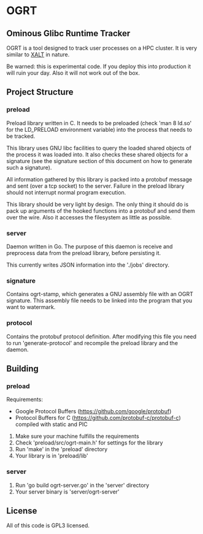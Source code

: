 # OGRT

## Ominous Glibc Runtime Tracker

OGRT is a tool designed to track user processes on a HPC cluster.
It is very similar to [XALT](https://github.com/Fahey-McLay/xalt) in nature.

Be warned: this is experimental code. If you deploy this into production
it will ruin your day. Also it will not work out of the box.

## Project Structure

### preload

Preload library written in C. It needs to be preloaded (check 'man 8 ld.so'
for the LD_PRELOAD environment variable) into the process that needs to
be tracked.

This library uses GNU libc facilities to query the loaded shared objects
of the process it was loaded into. It also checks these shared objects
for a signature (see the signature section of this document on how to
generate such a signature).

All information gathered by this library is packed into a protobuf message
and sent (over a tcp socket) to the server. Failure in the preload library
should not interrupt normal program execution.

This library should be very light by design. The only thing it should do
is pack up arguments of the hooked functions into a protobuf and send
them over the wire. Also it accesses the filesystem as little as
possible.

### server

Daemon written in Go. The purpose of this daemon is receive and
preprocess data from the preload library, before persisting it.

This currently writes JSON information into the './jobs' directory.

### signature

Contains ogrt-stamp, which generates a GNU assembly file with an OGRT
signature. This assembly file needs to be linked into the program that
you want to watermark.

### protocol

Contains the protobuf protocol definition. After modifying this file you
need to run 'generate-protocol' and recompile the preload library and
the daemon.

## Building

### preload
 Requirements:

- Google Protocol Buffers (https://github.com/google/protobuf)
- Protocol Buffers for C (https://github.com/protobuf-c/protobuf-c) compiled with static and PIC

1. Make sure your machine fulfills the requirements
2. Check 'preload/src/ogrt-main.h' for settings for the library
3. Run 'make' in the 'preload' directory
4. Your library is in 'preload/lib'

### server

1. Run 'go build ogrt-server.go' in the 'server' directory
2. Your server binary is 'server/ogrt-server'

## License

All of this code is GPL3 licensed.
